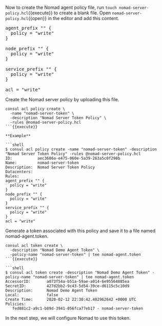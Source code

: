 <!--
You need to create a policy for the Nomad Server Agents.

First, load the management token out of your bootstrap file - `export CONSUL_HTTP_TOKEN=$(awk '/SecretID/ {print $2}' consul.bootstrap)`{{execute}}

Verify that your token is working by running `consul members`{{execute}}. If everything
is working correctly, you should see output similar this.

```shell
$ consul members
Node    Address           Status  Type    Build  Protocol  DC   Segment
host01  172.17.0.25:8301  alive   server  1.7.0  2         dc1  <all>
```
-->
Now to create the Nomad agent policy file, run `touch nomad-server-policy.hcl`{{execute}}
to create a blank file. Open `nomad-server-policy.hcl`{{open}} in the editor and
add this content.

<pre class="file" data-filename="nomad-server-policy.hcl" data-target="replace">
agent_prefix "" {
  policy = "write"
}

node_prefix "" {
  policy = "write"
}

service_prefix "" {
  policy = "write"
}

acl = "write"
</pre>

Create the Nomad server policy by uploading this file.

```shell
consul acl policy create \
  -name "nomad-server-token" \
  -description "Nomad Server Token Policy" \
  -rules @nomad-server-policy.hcl
```{{execute}}

**Example**

```shell
$ consul acl policy create -name "nomad-server-token" -description "Nomad Server Token Policy" -rules @nomad-server-policy.hcl
ID:           aec3686a-e475-060e-5a39-263a5c0f298b
Name:         nomad-server-token
Description:  Nomad Server Token Policy
Datacenters:
Rules:
agent_prefix "" {
  policy = "write"
}
node_prefix "" {
  policy = "write"
}
service_prefix "" {
  policy = "write"
}
acl = "write"
```

Generate a token associated with this policy and save it to a file named nomad-agent.token.

```shell
consul acl token create \
  -description "Nomad Demo Agent Token" \
  -policy-name "nomad-server-token" | tee nomad-agent.token
```{{execute}}

```shell
$ consul acl token create -description "Nomad Demo Agent Token" -policy-name "nomad-server-token" | tee nomad-agent.token
AccessorID:       a073f54a-b51a-59ae-a014-6e95564885ea
SecretID:         427d2bb2-9c43-5d54-39ce-d6115c5c10d9
Description:      Nomad Demo Agent Token
Local:            false
Create Time:      2020-02-12 22:30:42.402962642 +0000 UTC
Policies:
   fed881c2-a9c1-b89d-3941-056fca77eb17 - nomad-server-token
```

<!---
Use the `touch nomad-client-policy.hcl`{{execute}} to create another blank
policy file. Open it in the editor and add this content.

<pre class="file" data-filename="nomad-client-policy.hcl" data-target="replace">
agent_prefix "" {
  policy = "read"
}

service_prefix "" {
  policy = "write"
}
</pre>


Notice that the policy includes write access to the services API. Nomad clients
need this access when starting a Consul-enabled task.  Nomad servers require

Create the Nomad server policy by uploading this file using the `consul acl policy create -name "nomad-server-token" -description "Nomad Server Token Policy" -rules @nomad-server-policy.hcl`{{execute}} command.

```shell
$ consul acl policy create -name "nomad-server-token" -description "Nomad Server Token Policy" -rules @nomad-server-policy.hcl
ID:           aec3686a-e475-060e-5a39-263a5c0f298b
Name:         nomad-server-token
Description:  Nomad Server Token Policy
Datacenters:
Rules:
node_prefix "" {
   policy = "write"
}
service_prefix "" {
   policy = "read"
}
```

Create the Nomad client policy by uploading this file using the `consul acl policy create -name "nomad-client-token" -description "Nomad Client Token Policy" -rules @nomad-client-policy.hcl`{{execute}} command.

```shell
$ consul acl policy create -name "nomad-client-token" -description "Nomad Client Token Policy" -rules @nomad-client-policy.hcl
ID:           04a88c9a-bf4e-783d-a54e-844be7beb2ea
Name:         nomad-client-token
Description:  Nomad Client Token Policy
Datacenters:
Rules:
agent_prefix "" {
  policy = "read"
}

service_prefix "" {
  policy = "write"
}
```

Generate a token associated with this policy and save it to a file named nomad-agent.token by running `consul acl token create -description "Nomad Demo Agent Token" -policy-name "nomad-server-token" -policy-name "nomad-client-token" | tee nomad-agent.token`{{execute}}

```
$ consul acl token create -description "Nomad Demo Agent Token" -policy-name "nomad-server-token" -policy-name "nomad-client-token" | tee nomad-agent.token
AccessorID:       a073f54a-b51a-59ae-a014-6e95564885ea
SecretID:         427d2bb2-9c43-5d54-39ce-d6115c5c10d9
Description:      Nomad Demo Agent Token
Local:            false
Create Time:      2020-02-12 22:30:42.402962642 +0000 UTC
Policies:
   fed881c2-a9c1-b89d-3941-056fca77eb17 - nomad-server-token
   04a88c9a-bf4e-783d-a54e-844be7beb2ea - nomad-client-token
```
-->

In the next step, we will configure Nomad to use this token.